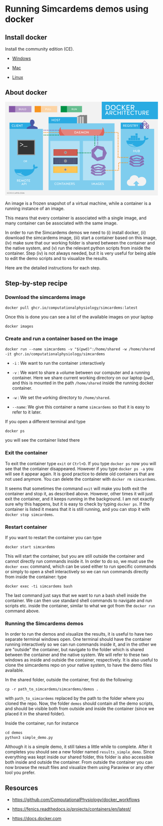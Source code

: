 # Running Simcardems demos using docker

## Install docker

Install the community edition (CE).

* [Windows](https://docs.docker.com/docker-for-windows/install/)

* [Mac](https://docs.docker.com/docker-for-mac/install/)

* [Linux](https://docs.docker.com/install/linux/docker-ce/ubuntu/)


## About docker

![Docker architecture (image is taken from http://apachebooster.com/kb/wp-content/uploads/2017/09/docker-architecture.png)](docker-architecture.png)

An image is a frozen snapshot of a virtual machine, while a
container is a running instance of an image.

This means that every container is associated with a single image, and
many container can be associated with the same image. 

In order to run the Simcardems demos we need to (i) install docker, (ii) download the
simcardems image, (iii) start a container based on this image, (iv) make sure
that our working folder is shared between the container and the native system, and (v) run the
relevant python scripts from inside the container. Step (iv) is not always needed, but it
is very useful for being able to edit the demo scripts and to visualize the results. 

Here are the detailed instructions for each step. 

## Step-by-step recipe

### Download the simcardems image

```
docker pull ghcr.io/computationalphysiology/simcardems:latest
```

Once this is done you can see a list of the available images on your laptop
```
docker images
```
### Create and run a container based on the image

```
docker run --name simcardems -v "$(pwd)":/home/shared -w /home/shared -it ghcr.io/computationalphysiology/simcardems
```

* `-i` : We want to run the container `i`nteractively

* `-v` : We want to share a `v`olume between our computer and a
  running container. Here we share current working directory on our
  laptop (`pwd`), and this is mounted in the path
  `/home/shared` inside the running docker container.
  
* `-w` : We set the `w`orking directory to `/home/shared`.

* `--name`: We give this container a name `simcardems` so
  that it is easy to refer to it later.

If you open a different terminal and type
```
docker ps
```
you will see the container listed there

### Exit the container
To exit the container type `exit` or `Ctrl+D`.
If you type `docker ps` now you will see that the container
disappeared. However if you type `docker ps -a` you will see it
appear again. It is good practice to delete old containers that are
not used anymore. You can delete the container with `docker rm simcardems`. 

It seems that sometimes the command `exit` will make you both exit the container and stop it,
as described above. However, other times it will just exit the container, and it keeps running
in the background. I am not exactly sure why this happens, but it is easy to check by typing
`docker ps`. If the container is listed it means that it is still running, and you can stop it with 
`docker stop simcardems`. 

### Restart container
If you want to restart the container you can type
```
docker start simcardems
```
This will start the container, but you are still outside the container and cannot directly 
run commands inside it. In order to do so, we must use the `docker exec` command, which 
can be used either to run specific commands or simply to open a shell interactively so we
can run commands directly from inside the container:
type 
```
docker exec -ti simcardems bash 
```
The last command just says that we want to run a bash shell inside the container. We can then 
use standard shell commands to navigate and run scripts etc. inside the container, similar
to what we got from the `docker run` command above.

### Running the Simcardems demos
In order to run the demos and visualize the results, it is useful to have two 
separate terminal windows open. One terminal should have the container running interactively 
so we can run commands inside it, and in the other we are "outside" the container, but navigate
to the folder which is shared between the container and the native system. We will refer to these
two windows as inside and outside the container, respectively. It is also useful
to clone the simcardems repo on your native system, to have the demo files available.

In the shared folder, outside the container, first do the following:
```
cp -r path_to_simcardems/simcardems/demos .
```
with `path_to_simcardems` replaced by the path to the folder where you cloned the repo. 
Now, the folder `demos` should contain all the demo scripts, and should be visible both from
outside and inside the container (since we placed it in the shared folder). 

Inside the container, run for instance
```
cd demos
python3 simple_demo.py
```
Although it is a simple demo, it still takes a little while to complete. After it completes you 
should see a new folder named `results_simple_demo`. Since everything was kept inside our shared folder, 
this folder is also accessible both inside and outside the container. From outside the container
you can now browse the result files and visualize them using Paraview or any other tool you prefer.

## Resources

* https://github.com/ComputationalPhysiology/docker_workflows

* https://fenics.readthedocs.io/projects/containers/en/latest/

* https://docs.docker.com
